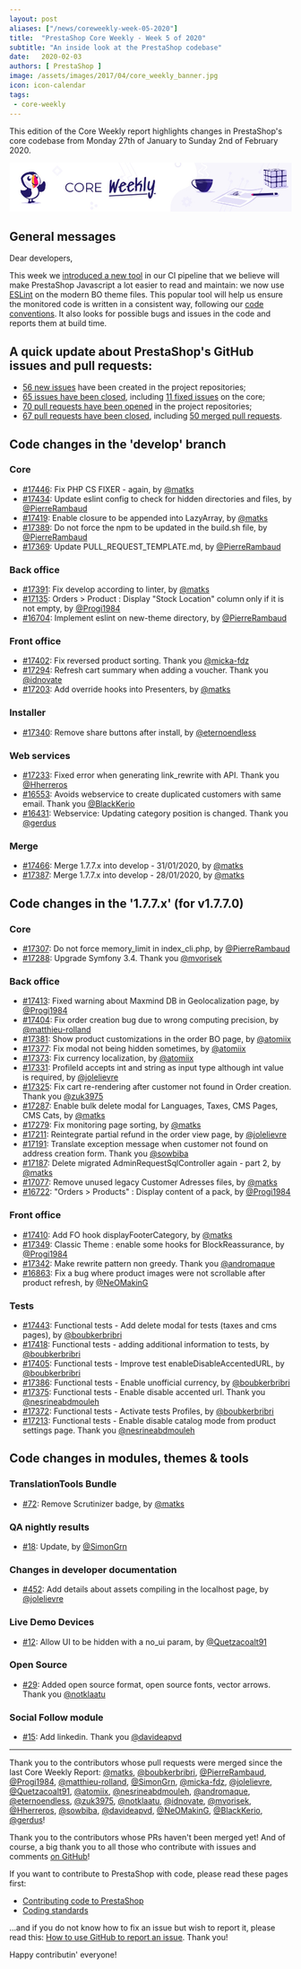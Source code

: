 ```yaml
---
layout: post
aliases: ["/news/coreweekly-week-05-2020"]
title:  "PrestaShop Core Weekly - Week 5 of 2020"
subtitle: "An inside look at the PrestaShop codebase"
date:   2020-02-03
authors: [ PrestaShop ]
image: /assets/images/2017/04/core_weekly_banner.jpg
icon: icon-calendar
tags:
 - core-weekly
---
```


This edition of the Core Weekly report highlights changes in PrestaShop's core codebase from Monday 27th of January to Sunday 2nd of February 2020.

![Core Weekly banner](/assets/images/2018/12/banner-core-weekly.jpg)

## General messages

Dear developers,

This week we [introduced a new tool](https://github.com/PrestaShop/PrestaShop/pull/16704) in our CI pipeline that we believe will make PrestaShop Javascript a lot easier to read and maintain: we now use [ESLint](https://eslint.org/) on the modern BO theme files. This popular tool will help us ensure the monitored code is written in a consistent way, following our [code conventions](https://devdocs.prestashop.com/1.7/development/coding-standards/#javascript-code-conventions). It also looks for possible bugs and issues in the code and reports them at build time.

## A quick update about PrestaShop's GitHub issues and pull requests:

- [56 new issues](https://github.com/search?q=org%3APrestaShop+is%3Apublic++-repo%3Aprestashop%2Fprestashop.github.io++is%3Aissue+created%3A2020-01-27..2020-02-02) have been created in the project repositories;
- [65 issues have been closed](https://github.com/search?q=org%3APrestaShop+is%3Apublic++-repo%3Aprestashop%2Fprestashop.github.io++is%3Aissue+closed%3A2020-01-27..2020-02-02), including [11 fixed issues](https://github.com/search?q=org%3APrestaShop+is%3Apublic++-repo%3Aprestashop%2Fprestashop.github.io++is%3Aissue+label%3Afixed+closed%3A2020-01-27..2020-02-02) on the core;
- [70 pull requests have been opened](https://github.com/search?q=org%3APrestaShop+is%3Apublic++-repo%3Aprestashop%2Fprestashop.github.io++is%3Apr+created%3A2020-01-27..2020-02-02) in the project repositories;
- [67 pull requests have been closed](https://github.com/search?q=org%3APrestaShop+is%3Apublic++-repo%3Aprestashop%2Fprestashop.github.io++is%3Apr+closed%3A2020-01-27..2020-02-02), including [50 merged pull requests](https://github.com/search?q=org%3APrestaShop+is%3Apublic++-repo%3Aprestashop%2Fprestashop.github.io++is%3Apr+merged%3A2020-01-27..2020-02-02).


## Code changes in the 'develop' branch


### Core
* [#17446](https://github.com/PrestaShop/PrestaShop/pull/17446): Fix PHP CS FIXER - again, by [@matks](https://github.com/matks)
* [#17434](https://github.com/PrestaShop/PrestaShop/pull/17434): Update eslint config to check for hidden directories and files, by [@PierreRambaud](https://github.com/PierreRambaud)
* [#17419](https://github.com/PrestaShop/PrestaShop/pull/17419): Enable closure to be appended into LazyArray, by [@matks](https://github.com/matks)
* [#17389](https://github.com/PrestaShop/PrestaShop/pull/17389): Do not force the npm to be updated in the build.sh file, by [@PierreRambaud](https://github.com/PierreRambaud)
* [#17369](https://github.com/PrestaShop/PrestaShop/pull/17369): Update PULL_REQUEST_TEMPLATE.md, by [@PierreRambaud](https://github.com/PierreRambaud)


### Back office
* [#17391](https://github.com/PrestaShop/PrestaShop/pull/17391): Fix develop according to linter, by [@matks](https://github.com/matks)
* [#17135](https://github.com/PrestaShop/PrestaShop/pull/17135): Orders > Product : Display "Stock Location" column only if it is not empty, by [@Progi1984](https://github.com/Progi1984)
* [#16704](https://github.com/PrestaShop/PrestaShop/pull/16704): Implement eslint on new-theme directory, by [@PierreRambaud](https://github.com/PierreRambaud)


### Front office
* [#17402](https://github.com/PrestaShop/PrestaShop/pull/17402): Fix reversed product sorting. Thank you [@micka-fdz](https://github.com/micka-fdz)
* [#17294](https://github.com/PrestaShop/PrestaShop/pull/17294): Refresh cart summary when adding a voucher. Thank you [@idnovate](https://github.com/idnovate)
* [#17203](https://github.com/PrestaShop/PrestaShop/pull/17203): Add override hooks into Presenters, by [@matks](https://github.com/matks)


### Installer
* [#17340](https://github.com/PrestaShop/PrestaShop/pull/17340): Remove share buttons after install, by [@eternoendless](https://github.com/eternoendless)


### Web services
* [#17233](https://github.com/PrestaShop/PrestaShop/pull/17233): Fixed error when generating link_rewrite with API. Thank you [@Hherreros](https://github.com/Hherreros)
* [#16553](https://github.com/PrestaShop/PrestaShop/pull/16553): Avoids webservice to create duplicated customers with same email. Thank you [@BlackKerio](https://github.com/BlackKerio)
* [#16431](https://github.com/PrestaShop/PrestaShop/pull/16431): Webservice: Updating category position is changed. Thank you [@gerdus](https://github.com/gerdus)


### Merge
* [#17466](https://github.com/PrestaShop/PrestaShop/pull/17466): Merge 1.7.7.x into develop - 31/01/2020, by [@matks](https://github.com/matks)
* [#17387](https://github.com/PrestaShop/PrestaShop/pull/17387): Merge 1.7.7.x into develop - 28/01/2020, by [@matks](https://github.com/matks)


## Code changes in the '1.7.7.x' (for v1.7.7.0)


### Core
* [#17307](https://github.com/PrestaShop/PrestaShop/pull/17307): Do not force memory_limit in index_cli.php, by [@PierreRambaud](https://github.com/PierreRambaud)
* [#17288](https://github.com/PrestaShop/PrestaShop/pull/17288): Upgrade Symfony 3.4. Thank you [@mvorisek](https://github.com/mvorisek)


### Back office
* [#17413](https://github.com/PrestaShop/PrestaShop/pull/17413): Fixed warning about Maxmind DB in Geolocalization page, by [@Progi1984](https://github.com/Progi1984)
* [#17404](https://github.com/PrestaShop/PrestaShop/pull/17404): Fix order creation bug due to wrong computing precision, by [@matthieu-rolland](https://github.com/matthieu-rolland)
* [#17381](https://github.com/PrestaShop/PrestaShop/pull/17381): Show product customizations in the order BO page, by [@atomiix](https://github.com/atomiix)
* [#17377](https://github.com/PrestaShop/PrestaShop/pull/17377): Fix modal not being hidden sometimes, by [@atomiix](https://github.com/atomiix)
* [#17373](https://github.com/PrestaShop/PrestaShop/pull/17373): Fix currency localization, by [@atomiix](https://github.com/atomiix)
* [#17331](https://github.com/PrestaShop/PrestaShop/pull/17331): ProfileId accepts int and string as input type although int value is required, by [@jolelievre](https://github.com/jolelievre)
* [#17325](https://github.com/PrestaShop/PrestaShop/pull/17325): Fix cart re-rendering after customer not found in Order creation. Thank you [@zuk3975](https://github.com/zuk3975)
* [#17287](https://github.com/PrestaShop/PrestaShop/pull/17287): Enable bulk delete modal for Languages, Taxes, CMS Pages, CMS Cats, by [@matks](https://github.com/matks)
* [#17279](https://github.com/PrestaShop/PrestaShop/pull/17279): Fix monitoring page sorting, by [@matks](https://github.com/matks)
* [#17211](https://github.com/PrestaShop/PrestaShop/pull/17211): Reintegrate partial refund in the order view page, by [@jolelievre](https://github.com/jolelievre)
* [#17191](https://github.com/PrestaShop/PrestaShop/pull/17191): Translate exception message when customer not found on address creation form. Thank you [@sowbiba](https://github.com/sowbiba)
* [#17187](https://github.com/PrestaShop/PrestaShop/pull/17187): Delete migrated AdminRequestSqlController again - part 2, by [@matks](https://github.com/matks)
* [#17077](https://github.com/PrestaShop/PrestaShop/pull/17077): Remove unused legacy Customer Adresses files, by [@matks](https://github.com/matks)
* [#16722](https://github.com/PrestaShop/PrestaShop/pull/16722): "Orders > Products" : Display content of a pack, by [@Progi1984](https://github.com/Progi1984)


### Front office
* [#17410](https://github.com/PrestaShop/PrestaShop/pull/17410): Add FO hook displayFooterCategory, by [@matks](https://github.com/matks)
* [#17349](https://github.com/PrestaShop/PrestaShop/pull/17349): Classic Theme : enable some hooks for BlockReassurance, by [@Progi1984](https://github.com/Progi1984)
* [#17342](https://github.com/PrestaShop/PrestaShop/pull/17342): Make rewrite pattern non greedy. Thank you [@andromaque](https://github.com/andromaque)
* [#16863](https://github.com/PrestaShop/PrestaShop/pull/16863): Fix a bug where product images were not scrollable after product refresh, by [@NeOMakinG](https://github.com/NeOMakinG)


### Tests
* [#17443](https://github.com/PrestaShop/PrestaShop/pull/17443): Functional tests - Add delete modal for tests (taxes and cms pages), by [@boubkerbribri](https://github.com/boubkerbribri)
* [#17418](https://github.com/PrestaShop/PrestaShop/pull/17418): Functional tests - adding additional information to tests, by [@boubkerbribri](https://github.com/boubkerbribri)
* [#17405](https://github.com/PrestaShop/PrestaShop/pull/17405): Functional tests - Improve test enableDisableAccentedURL, by [@boubkerbribri](https://github.com/boubkerbribri)
* [#17386](https://github.com/PrestaShop/PrestaShop/pull/17386): Functional tests - Enable unofficial currency, by [@boubkerbribri](https://github.com/boubkerbribri)
* [#17375](https://github.com/PrestaShop/PrestaShop/pull/17375): Functional tests - Enable disable accented url. Thank you [@nesrineabdmouleh](https://github.com/nesrineabdmouleh)
* [#17372](https://github.com/PrestaShop/PrestaShop/pull/17372): Functional tests - Activate tests Profiles, by [@boubkerbribri](https://github.com/boubkerbribri)
* [#17213](https://github.com/PrestaShop/PrestaShop/pull/17213): Functional tests - Enable disable catalog mode from product settings page. Thank you [@nesrineabdmouleh](https://github.com/nesrineabdmouleh)


## Code changes in modules, themes & tools


### TranslationTools Bundle
* [#72](https://github.com/PrestaShop/TranslationToolsBundle/pull/72): Remove Scrutinizer badge, by [@matks](https://github.com/matks)


### QA nightly results
* [#18](https://github.com/PrestaShop/QANightlyResults/pull/18): Update, by [@SimonGrn](https://github.com/SimonGrn)


### Changes in developer documentation
* [#452](https://github.com/PrestaShop/docs/pull/452): Add details about assets compiling in the localhost page, by [@jolelievre](https://github.com/jolelievre)


### Live Demo Devices
* [#12](https://github.com/PrestaShop/live-demo-devices/pull/12): Allow UI to be hidden with a no_ui param, by [@Quetzacoalt91](https://github.com/Quetzacoalt91)


### Open Source
* [#29](https://github.com/PrestaShop/open-source/pull/29): Added open source format, open source fonts, vector arrows. Thank you [@notklaatu](https://github.com/notklaatu)


### Social Follow module
* [#15](https://github.com/PrestaShop/ps_socialfollow/pull/15): Add linkedin. Thank you [@davideapvd](https://github.com/davideapvd)


<hr />

Thank you to the contributors whose pull requests were merged since the last Core Weekly Report: [@matks](https://github.com/matks), [@boubkerbribri](https://github.com/boubkerbribri), [@PierreRambaud](https://github.com/PierreRambaud), [@Progi1984](https://github.com/Progi1984), [@matthieu-rolland](https://github.com/matthieu-rolland), [@SimonGrn](https://github.com/SimonGrn), [@micka-fdz](https://github.com/micka-fdz), [@jolelievre](https://github.com/jolelievre), [@Quetzacoalt91](https://github.com/Quetzacoalt91), [@atomiix](https://github.com/atomiix), [@nesrineabdmouleh](https://github.com/nesrineabdmouleh), [@andromaque](https://github.com/andromaque), [@eternoendless](https://github.com/eternoendless), [@zuk3975](https://github.com/zuk3975), [@notklaatu](https://github.com/notklaatu), [@idnovate](https://github.com/idnovate), [@mvorisek](https://github.com/mvorisek), [@Hherreros](https://github.com/Hherreros), [@sowbiba](https://github.com/sowbiba), [@davideapvd](https://github.com/davideapvd), [@NeOMakinG](https://github.com/NeOMakinG), [@BlackKerio](https://github.com/BlackKerio), [@gerdus](https://github.com/gerdus)!

Thank you to the contributors whose PRs haven't been merged yet! And of course, a big thank you to all those who contribute with issues and comments [on GitHub](https://github.com/PrestaShop/PrestaShop)!

If you want to contribute to PrestaShop with code, please read these pages first:

 * [Contributing code to PrestaShop](https://devdocs.prestashop.com/1.7/contribute/contribution-guidelines/)
 * [Coding standards](https://devdocs.prestashop.com/1.7/development/coding-standards/)

...and if you do not know how to fix an issue but wish to report it, please read this: [How to use GitHub to report an issue](https://devdocs.prestashop.com/1.7/contribute/contribute-reporting-issues/). Thank you!

Happy contributin' everyone!
